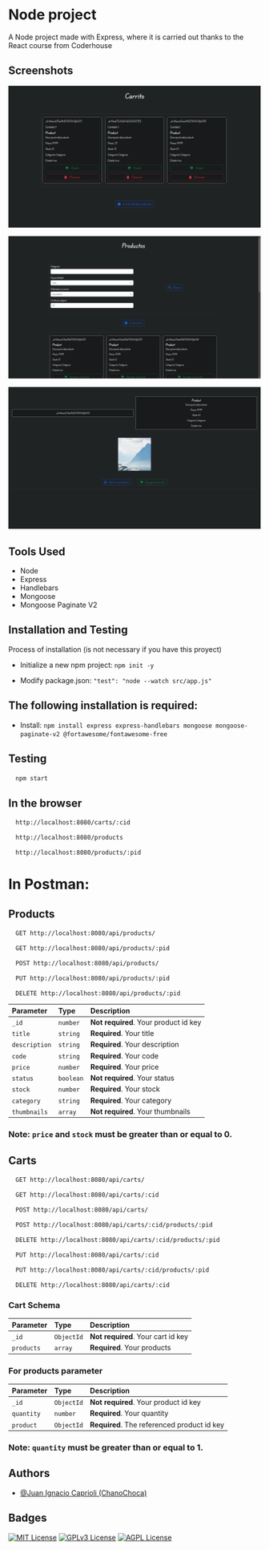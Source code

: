 # Node project

A Node project made with Express, where it is carried out thanks to the React course from Coderhouse

## Screenshots

![WoT App Screenshot](src/public/images/3.png)

![WoT App Screenshot](src/public/images/2.png)

![WoT App Screenshot](src/public/images/1.png)


## Tools Used

- Node
- Express
- Handlebars
- Mongoose
- Mongoose Paginate V2

## Installation and Testing

Process of installation (is not necessary if you have this proyect)

* Initialize a new npm project: `npm init -y`

* Modify package.json: `"test": "node --watch src/app.js"`

## The following installation is required:

* Install: `npm install express express-handlebars mongoose mongoose-paginate-v2 @fortawesome/fontawesome-free`

## Testing

```bash
  npm start
```

## In the browser

```http
  http://localhost:8080/carts/:cid
```

```http
  http://localhost:8080/products
```

```http
  http://localhost:8080/products/:pid
```

# In Postman:

## Products

```http
  GET http://localhost:8080/api/products/
```

```http
  GET http://localhost:8080/api/products/:pid
```

```http
  POST http://localhost:8080/api/products/
```

```http
  PUT http://localhost:8080/api/products/:pid
```

```http
  DELETE http://localhost:8080/api/products/:pid
```

| Parameter     | Type      | Description                           |
|:--------------|:----------|:--------------------------------------|
| `_id`         | `number`  | **Not required**. Your product id key |
| `title`       | `string`  | **Required**. Your title              |
| `description` | `string`  | **Required**. Your description        |
| `code`        | `string`  | **Required**. Your code               |
| `price`       | `number`  | **Required**. Your price              |
| `status`      | `boolean` | **Not required**. Your status         |
| `stock`       | `number`  | **Required**. Your stock              |
| `category`    | `string`  | **Required**. Your category           |
| `thumbnails`  | `array`   | **Not required**. Your thumbnails     |

### Note: `price` and `stock` must be greater than or equal to 0.

## Carts

```http
  GET http://localhost:8080/api/carts/
```

```http
  GET http://localhost:8080/api/carts/:cid
```

```http
  POST http://localhost:8080/api/carts/
```

```http
  POST http://localhost:8080/api/carts/:cid/products/:pid
```

```http
  DELETE http://localhost:8080/api/carts/:cid/products/:pid
```

```http
  PUT http://localhost:8080/api/carts/:cid
```

```http
  PUT http://localhost:8080/api/carts/:cid/products/:pid
```

```http
  DELETE http://localhost:8080/api/carts/:cid
```

### Cart Schema

| Parameter  | Type     | Description                        |
|:-----------|:---------|:-----------------------------------|
| `_id`      | `ObjectId` | **Not required**. Your cart id key |
| `products` | `array`  | **Required**. Your products        |

### For products parameter

| Parameter  | Type       | Description                                    |
|:-----------|:-----------|:-----------------------------------------------|
| `_id`      | `ObjectId` | **Not required**. Your product id key          |
| `quantity` | `number`   | **Required**. Your quantity                    |
| `product`  | `ObjectId` | **Required**. The referenced product id key    |

### Note: `quantity` must be greater than or equal to 1.


## Authors

- [@Juan Ignacio Caprioli (ChanoChoca)](https://github.com/ChanoChoca)


## Badges

[//]: # (Add badges from somewhere like: [shields.io]&#40;https://shields.io/&#41;)

[![MIT License](https://img.shields.io/badge/License-MIT-green.svg)](https://choosealicense.com/licenses/mit/)
[![GPLv3 License](https://img.shields.io/badge/License-GPL%20v3-yellow.svg)](https://opensource.org/licenses/)
[![AGPL License](https://img.shields.io/badge/license-AGPL-blue.svg)](http://www.gnu.org/licenses/agpl-3.0)
